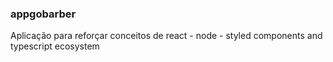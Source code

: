 ### appgobarber ####


Aplicação para reforçar conceitos de react - node - styled components and typescript ecosystem
